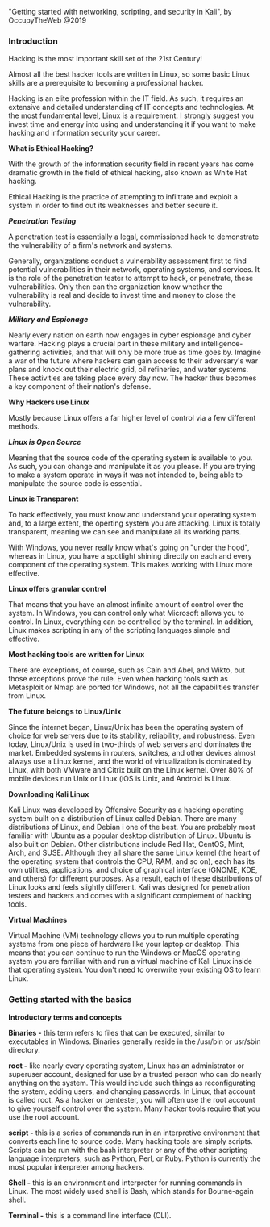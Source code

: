 "Getting started with networking, scripting, and security in Kali", by OccupyTheWeb @2019

### **Introduction**

Hacking is the most important skill set of the 21st Century!

Almost all the best hacker tools are written in Linux, so some basic Linux skills are a prerequisite to becoming a professional hacker.

Hacking is an elite profession within the IT field. As such, it requires an extensive and detailed understanding of IT concepts and technologies. At the most fundamental level, Linux is a requirement. I strongly suggest you invest time and energy into using and understanding it if you want to make hacking and information security your career.

**What is Ethical Hacking?**

With the growth of the information security field in recent years has come dramatic growth in the field of ethical hacking, also known as White Hat hacking.

Ethical Hacking is the practice of attempting to infiltrate and exploit a system in order to find out its weaknesses and better secure it.

_**Penetration Testing**_

A penetration test is essentially a legal, commissioned hack to demonstrate the vulnerability of a firm's network and systems.

Generally, organizations conduct a vulnerability assessment first to find potential vulnerabilities in their network, operating systems, and services. It is the role of the penetration tester to attempt to hack, or penetrate, these vulnerabilities. Only then can the organization know whether the vulnerability is real and decide to invest time and money to close the vulnerability.

_**Military and Espionage**_

Nearly every nation on earth now engages in cyber espionage and cyber warfare. Hacking plays a crucial part in these military and intelligence-gathering activities, and that will only be more true as time goes by. Imagine a war of the future where hackers can gain access to their adversary's war plans and knock out their electric grid, oil refineries, and water systems. These activities are taking place every day now. The hacker thus becomes a key component of their nation's defense.

**Why Hackers use Linux**

Mostly because Linux offers a far higher level of control via a few different methods.

_**Linux is Open Source**_

Meaning that the source code of the operating system is available to you. As such, you can change and manipulate it as you please. If you are trying to make a system operate in ways it was not intended to, being able to manipulate the source code is essential.

**Linux is Transparent**

To hack effectively, you must know and understand your operating system and, to a large extent, the operting system you are attacking. Linux is totally transparent, meaning we can see and manipulate all its working parts.

With Windows, you never really know what's going on "under the hood", whereas in Linux, you have a spotlight shining directly on each and every component of the operating system. This makes working with Linux more effective.

**Linux offers granular control**

That means that you have an almost infinite amount of control over the system. In Windows, you can control only what Microsoft allows you to control. In Linux, everything can be controlled by the terminal. In addition, Linux makes scripting in any of the scripting languages simple and effective.

**Most hacking tools are written for Linux**

There are exceptions, of course, such as Cain and Abel, and Wikto, but those exceptions prove the rule. Even when hacking tools such as Metasploit or Nmap are ported for Windows, not all the capabilities transfer from Linux.

**The future belongs to Linux/Unix**

Since the internet began, Linux/Unix has been the operating system of choice for web servers due to its stability, reliability, and robustness. Even today, Linux/Unix is used in two-thirds of web servers and dominates the market. Embedded systems in routers, switches, and other devices almost always use a Linux kernel, and the world of virtualization is dominated by Linux, with both VMware and Citrix built on the Linux kernel. Over 80% of mobile devices run Unix or Linux (iOS is Unix, and Android is Linux.

**Downloading Kali Linux**

Kali Linux was developed by Offensive Security as a hacking operating system built on a distribution of Linux called Debian. There are many distributions of Linux, and Debian i one of the best. You are probably most familiar with Ubuntu as a popular desktop distribution of Linux. Ubuntu is also built on Debian. Other distributions include Red Hat, CentOS, Mint, Arch, and SUSE. Although they all share the same Linux kernel (the heart of the operating system that controls the CPU, RAM, and so on), each has its own utilities, applications, and choice of graphical interface (GNOME, KDE, and others) for different purposes. As a result, each of these distributions of Linux looks and feels slightly different. Kali was designed for penetration testers and hackers and comes with a significant complement of hacking tools.

**Virtual Machines**

Virtual Machine (VM) technology allows you to run multiple operating systems from one piece of hardware like your laptop or desktop. This means that you can continue to run the Windows or MacOS operating system you are familiar with and run a virtual machine of Kali Linux inside that operating system. You don't need to overwrite your existing OS to learn Linux.

### **Getting started with the basics**

**Introductory terms and concepts**

**Binaries -** this term refers to files that can be executed, similar to executables in Windows. Binaries generally reside in the /usr/bin or usr/sbin directory.

**root -** like nearly every operating system, Linux has an administrator or superuser account, designed for use by a trusted person who can do nearly anything on the system. This would include such things as reconfigurating the system, adding users, and changing passwords. In Linux, that account is called root. As a hacker or pentester, you will often use the root account to give yourself control over the system. Many hacker tools require that you use the root account.

**script -** this is a series of commands run in an interpretive environment that converts each line to source code. Many hacking tools are simply scripts. Scripts can be run with the bash interpreter or any of the other scripting language interpreters, such as Python, Perl, or Ruby. Python is currently the most popular interpreter among hackers.

**Shell -** this is an environment and interpreter for running commands in Linux. The most widely used shell is Bash, which stands for Bourne-again shell.

**Terminal -** this is a command line interface (CLI).